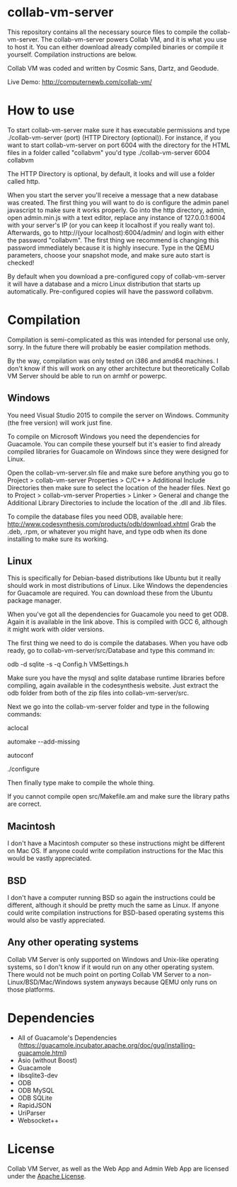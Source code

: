 # collab-vm-server
This repository contains all the necessary source files to compile the collab-vm-server. The collab-vm-server powers Collab VM, and it is what you use to host it. You can either download already compiled binaries or compile it yourself. Compilation instructions are below. 

Collab VM was coded and written by Cosmic Sans, Dartz, and Geodude.

Live Demo: http://computernewb.com/collab-vm/

# How to use
To start collab-vm-server make sure it has executable permissions and type ./collab-vm-server (port) (HTTP Directory (optional)). For instance, if you want to start collab-vm-server on port 6004 with the directory for the HTML files in a folder called "collabvm" you'd type ./collab-vm-server 6004 collabvm 

The HTTP Directory is optional, by default, it looks and will use a folder called http.

When you start the server you'll receive a message that a new database was created. The first thing you will want to do is configure the admin panel javascript to make sure it works properly. Go into the http directory, admin, open admin.min.js with a text editor, replace any instance of 127.0.0.1:6004 with your server's IP (or you can keep it localhost if you really want to). Afterwards, go to http://(your localhost):6004/admin/ and login with either the password "collabvm". The first thing we recommend is changing this password immediately because it is highly insecure. Type in the QEMU parameters, choose your snapshot mode, and make sure auto start is checked! 

By default when you download a pre-configured copy of collab-vm-server it will have a database and a micro Linux distribution that starts up automatically. Pre-configured copies will have the password collabvm. 

# Compilation
Compilation is semi-complicated as this was intended for personal use only, sorry. In the future there will probably be easier compilation methods.

By the way, compilation was only tested on i386 and amd64 machines. I don't know if this will work on any other architecture but theoretically Collab VM Server should be able to run on armhf or powerpc.

## Windows
You need Visual Studio 2015 to compile the server on Windows. Community (the free version) will work just fine.

To compile on Microsoft Windows you need the dependencies for Guacamole. You can compile these yourself but it's easier to find already compiled libraries for Guacamole on Windows since they were designed for Linux.

Open the collab-vm-server.sln file and make sure before anything you go to Project > collab-vm-server Properties > C/C++ > Additional Include Directories then make sure to select the location of the header files. Next go to Project > collab-vm-server Properties > Linker > General and change the Additional Library Directories to include the location of the .dll and .lib files.

To compile the database files you need ODB, available here: http://www.codesynthesis.com/products/odb/download.xhtml Grab the .deb, .rpm, or whatever you might have, and type odb when its done installing to make sure its working.

## Linux
This is specifically for Debian-based distributions like Ubuntu but it really should work in most distributions of Linux. Like Windows the dependencies for Guacamole are required. You can download these from the Ubuntu package manager. 

When you've got all the dependencies for Guacamole you need to get ODB. Again it is available in the link above. This is compiled with GCC 6, although it might work with older versions. 

The first thing we need to do is compile the databases. When you have odb ready, go to collab-vm-server/src/Database and type this command in:

odb -d sqlite -s -q Config.h VMSettings.h

Make sure you have the mysql and sqlite database runtime libraries before compiling, again available in the codesynthesis website. Just extract the odb folder from both of the zip files into collab-vm-server/src.

Next we go into the collab-vm-server folder and type in the following commands:

aclocal

automake --add-missing

autoconf

./configure

Then finally type make to compile the whole thing.

If you cannot compile open src/Makefile.am and make sure the library paths are correct.

## Macintosh
I don't have a Macintosh computer so these instructions might be different on Mac OS. If anyone could write compilation instructions for the Mac this would be vastly appreciated.

## BSD
I don't have a computer running BSD so again the instructions could be different, although it should be pretty much the same as Linux. If anyone could write compilation instructions for BSD-based operating systems this would also be vastly appreciated.

## Any other operating systems
Collab VM Server is only supported on Windows and Unix-like operating systems, so I don't know if it would run on any other operating system. There would not be much point on porting Collab VM Server to a non-Linux/BSD/Mac/Windows system anyways because QEMU only runs on those platforms.

# Dependencies
* All of Guacamole's Dependencies (https://guacamole.incubator.apache.org/doc/gug/installing-guacamole.html)
* Asio (without Boost)
* Guacamole
* libsqlite3-dev
* ODB
* ODB MySQL
* ODB SQLite
* RapidJSON
* UriParser
* Websocket++

# License
Collab VM Server, as well as the Web App and Admin Web App are licensed under the [Apache License](https://www.apache.org/licenses/LICENSE-2.0).
